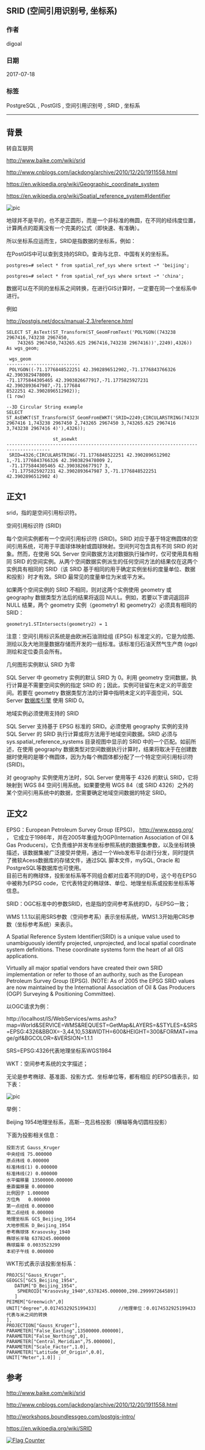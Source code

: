 ## SRID (空间引用识别号, 坐标系)  
                     
### 作者                      
digoal                     
                       
### 日期                       
2017-07-18                 
                                
### 标签                
PostgreSQL , PostGIS , 空间引用识别号 , SRID , 坐标系    
      
----    
       
## 背景     
转自互联网  
  
http://www.baike.com/wiki/srid  
  
http://www.cnblogs.com/jackdong/archive/2010/12/20/1911558.html  
  
https://en.wikipedia.org/wiki/Geographic_coordinate_system  
  
https://en.wikipedia.org/wiki/Spatial_reference_system#Identifier  
  
![pic](20170718_01_pic_001.jpg)  
  
地球并不是平的，也不是正圆形，而是一个非标准的椭圆，在不同的经纬度位置，计算两点的距离没有一个完美的公式（即快速、有准确）。  
  
所以坐标系应运而生，SRID是指数据的坐标系，例如：  
  
在PostGIS中可以查到支持的SRID。查询与北京、中国有关的坐标系。  
  
```  
postgres=# select * from spatial_ref_sys where srtext ~* 'beijing';  
  
postgres=# select * from spatial_ref_sys where srtext ~* 'china';  
```  
  
数据可以在不同的坐标系之间转换，在进行GIS计算时，一定要在同一个坐标系中进行。  
  
例如   
  
http://postgis.net/docs/manual-2.3/reference.html  
  
```
SELECT ST_AsText(ST_Transform(ST_GeomFromText('POLYGON((743238 2967416,743238 2967450,
	743265 2967450,743265.625 2967416,743238 2967416))',2249),4326)) As wgs_geom;

 wgs_geom
---------------------------
 POLYGON((-71.1776848522251 42.3902896512902,-71.1776843766326 42.3903829478009,
-71.1775844305465 42.3903826677917,-71.1775825927231 42.3902893647987,-71.177684
8522251 42.3902896512902));
(1 row)

--3D Circular String example
SELECT ST_AsEWKT(ST_Transform(ST_GeomFromEWKT('SRID=2249;CIRCULARSTRING(743238 2967416 1,743238 2967450 2,743265 2967450 3,743265.625 2967416 3,743238 2967416 4)'),4326));

				 st_asewkt
--------------------------------------------------------------------------------------
 SRID=4326;CIRCULARSTRING(-71.1776848522251 42.3902896512902 1,-71.1776843766326 42.3903829478009 2,
 -71.1775844305465 42.3903826677917 3,
 -71.1775825927231 42.3902893647987 3,-71.1776848522251 42.3902896512902 4)
```
  
## 正文1  
srid，指的是空间引用标识符。   
  
空间引用标识符 (SRID)     
  
每个空间实例都有一个空间引用标识符 (SRID)。SRID 对应于基于特定椭圆体的空间引用系统，可用于平面球体映射或圆球映射。空间列可包含具有不同 SRID 的对象。然而，在使用 SQL Server 空间数据方法对数据执行操作时，仅可使用具有相同 SRID 的空间实例。从两个空间数据实例派生的任何空间方法的结果仅在这两个实例具有相同的 SRID（该 SRID 基于相同的用于确定实例坐标的度量单位、数据和投影）时才有效。SRID 最常见的度量单位为米或平方米。   
  
如果两个空间实例的 SRID 不相同，则对这两个实例使用 geometry 或 geography 数据类型方法后的结果将返回 NULL。例如，若要以下谓词返回非 NULL 结果，两个 geometry 实例（geometry1 和 geometry2）必须具有相同的 SRID：  
  
```  
geometry1.STIntersects(geometry2) = 1   
```  
  
注意：空间引用标识系统是由欧洲石油测绘组 (EPSG) 标准定义的，它是为绘图、测绘以及大地测量数据存储而开发的一组标准。该标准归石油天然气生产商 (ogp) 测绘和定位委员会所有。   
  
  
几何图形实例默认 SRID 为零   
  
SQL Server 中 geometry 实例的默认 SRID 为 0。利用 geometry 空间数据，执行计算是不需要空间实例的指定 SRID 的；因此，实例可驻留在未定义的平面空间。若要在 geometry 数据类型方法的计算中指明未定义的平面空间，SQL Server [数据库引擎](http://www.baike.com/sowiki/%E6%95%B0%E6%8D%AE%E5%BA%93%E5%BC%95%E6%93%8E?prd=content_doc_search) 使用 SRID 0。   
  
  
地域实例必须使用支持的 SRID   
  
  
SQL Server 支持基于 EPSG 标准的 SRID。必须使用 geography 实例的支持 SQL Server 的 SRID 执行计算或将方法用于地域空间数据。SRID 必须与 sys.spatial_reference_systems 目录视图中显示的 SRID 中的一个匹配。如前所述，在使用 geography 数据类型对空间数据执行计算时，结果将取决于在创建数据时使用的是哪个椭圆体，因为为每个椭圆体都分配了一个特定空间引用标识符 (SRID)。   
  
  
对 geography 实例使用方法时，SQL Server 使用等于 4326 的默认 SRID，它将映射到 WGS 84 空间引用系统。如果要使用 WGS 84（或 SRID 4326）之外的某个空间引用系统中的数据，您需要确定地域空间数据的特定 SRID。  
  
  
## 正文2  
  
EPSG：European Petroleum Survey Group (EPSG)， http://www.epsg.org/ ， 它成立于1986年，并在2005年重组为OGP(Internation Association of Oil & Gas Producers)，它负责维护并发布坐标参照系统的数据集参数，以及坐标转换描述，该数据集被广泛接受并使用，通过一个Web发布平台进行分发，同时提供了微软Acess数据库的存储文件，通过SQL 脚本文件，mySQL, Oracle 和PostgreSQL等数据库也可使用。  
目前已有的椭球体，投影坐标系等不同组合都对应着不同的ID号，这个号在EPSG中被称为EPSG code，它代表特定的椭球体、单位、地理坐标系或投影坐标系等信息。  
  
  
  
SRID：OGC标准中的参数SRID，也是指的空间参考系统的ID，与EPSG一致；  
  
WMS 1.1.1以前用SRS参数（空间参考系）表示坐标系统，WMS1.3开始用CRS参数（坐标参考系统）来表示。  
  
  
A Spatial Reference System Identifier(SRID) is a unique value used to unambiguously identify projected, unprojected, and local spatial coordinate system definitions. These coordinate systems form the heart of all GIS applications.  
  
Virtually all major spatial vendors have created their own SRID implementation or refer to those of an authority, such as the European Petroleum Survey Group (EPSG). (NOTE: As of 2005 the EPSG SRID values are now maintained by the International Association of Oil & Gas Producers (OGP) Surveying & Positioning Committee).  
  
以OGC请求为例：  
  
http://localhost/IS/WebServices/wms.ashx?map=World&SERVICE=WMS&REQUEST=GetMap&LAYERS=&STYLES=&SRS=EPSG:4326&BBOX=-3,44,10,53&WIDTH=600&HEIGHT=300&FORMAT=image/gif&BGCOLOR=&VERSION=1.1.1  
  
SRS=EPSG:4326代表地理坐标系WGS1984  
  
WKT：空间参考系统的文字描述；  
  
无论是参考椭球、基准面、投影方式、坐标单位等，都有相应 的EPSG值表示，如下表：  
  
![pic](20170718_01_pic_002.jpg)  
  
  
举例：  
  
Beijing 1954地理坐标系，高斯--克吕格投影（横轴等角切圆柱投影）  
  
下面为投影相关信息：  
  
```  
投影方式 Gauss_Kruger  
中央经线 75.000000  
原点纬线 0.000000  
标准纬线(1) 0.000000  
标准纬线(2) 0.000000  
水平偏移量 13500000.000000  
垂直偏移量 0.000000  
比例因子 1.000000  
方位角   0.000000  
第一点经线 0.000000  
第二点经线 0.000000  
地理坐标系 GCS_Beijing_1954  
大地参照系 D_Beijing_1954  
参考椭球体 Krasovsky_1940  
椭球长半轴 6378245.000000  
椭球扁率 0.0033523299  
本初子午线 0.000000  
```  
  
WKT形式表示该投影坐标系：  
  
```  
PROJCS["Gauss_Kruger",  
GEOGCS["GCS_Beijing_1954",  
   DATUM["D_Beijing_1954",  
    SPHEROID["Krasovsky_1940",6378245.000000,298.299997264589]]   
   ]  
PEIMEM["Greenwich",0]   
UNIT["degree",0.0174532925199433]        //地理单位：0.0174532925199433代表与米之间的转换  
],  
PROJECTION["Gauss_Kruger"],  
PARAMETER["False_Easting",13500000.000000],  
PARAMETER["False_Northing",0],  
PARAMETER["Central_Meridian",75.000000],  
PARAMETER["Scale_Factor",1.0],  
PARAMETER["Latitude_Of_Origin",0.0],  
UNIT["Meter",1.0]] ;  
```  
  
## 参考  
  
http://www.baike.com/wiki/srid  
  
http://www.cnblogs.com/jackdong/archive/2010/12/20/1911558.html  
  
http://workshops.boundlessgeo.com/postgis-intro/  
  
https://en.wikipedia.org/wiki/SRID  
  
  
<a rel="nofollow" href="http://info.flagcounter.com/h9V1"  ><img src="http://s03.flagcounter.com/count/h9V1/bg_FFFFFF/txt_000000/border_CCCCCC/columns_2/maxflags_12/viewers_0/labels_0/pageviews_0/flags_0/"  alt="Flag Counter"  border="0"  ></a>  
  
